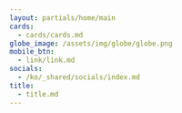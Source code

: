```yaml
---
layout: partials/home/main
cards:
  - cards/cards.md
globe_image: /assets/img/globe/globe.png
mobile_btn:
  - link/link.md
socials:
  - /ko/_shared/socials/index.md
title:
  - title.md
---
```

